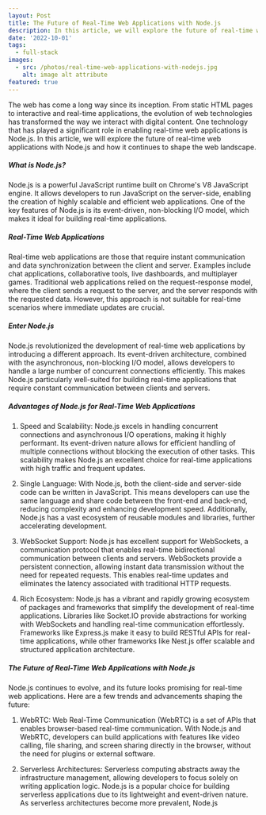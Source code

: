 ```yaml
---
layout: Post
title: The Future of Real-Time Web Applications with Node.js
description: In this article, we will explore the future of real-time web applications with Node.js and how it continues to shape the web landscape.
date: '2022-10-01'
tags:
  - full-stack
images:
  - src: /photos/real-time-web-applications-with-nodejs.jpg
    alt: image alt attribute
featured: true
---
```


The web has come a long way since its inception. From static HTML pages to interactive and real-time applications, the evolution of web technologies has transformed the way we interact with digital content. One technology that has played a significant role in enabling real-time web applications is Node.js. In this article, we will explore the future of real-time web applications with Node.js and how it continues to shape the web landscape.

##### What is Node.js?

Node.js is a powerful JavaScript runtime built on Chrome's V8 JavaScript engine. It allows developers to run JavaScript on the server-side, enabling the creation of highly scalable and efficient web applications. One of the key features of Node.js is its event-driven, non-blocking I/O model, which makes it ideal for building real-time applications.

##### Real-Time Web Applications

Real-time web applications are those that require instant communication and data synchronization between the client and server. Examples include chat applications, collaborative tools, live dashboards, and multiplayer games. Traditional web applications relied on the request-response model, where the client sends a request to the server, and the server responds with the requested data. However, this approach is not suitable for real-time scenarios where immediate updates are crucial.

##### Enter Node.js

Node.js revolutionized the development of real-time web applications by introducing a different approach. Its event-driven architecture, combined with the asynchronous, non-blocking I/O model, allows developers to handle a large number of concurrent connections efficiently. This makes Node.js particularly well-suited for building real-time applications that require constant communication between clients and servers.

##### Advantages of Node.js for Real-Time Web Applications

1. Speed and Scalability: Node.js excels in handling concurrent connections and asynchronous I/O operations, making it highly performant. Its event-driven nature allows for efficient handling of multiple connections without blocking the execution of other tasks. This scalability makes Node.js an excellent choice for real-time applications with high traffic and frequent updates.

2. Single Language: With Node.js, both the client-side and server-side code can be written in JavaScript. This means developers can use the same language and share code between the front-end and back-end, reducing complexity and enhancing development speed. Additionally, Node.js has a vast ecosystem of reusable modules and libraries, further accelerating development.

3. WebSocket Support: Node.js has excellent support for WebSockets, a communication protocol that enables real-time bidirectional communication between clients and servers. WebSockets provide a persistent connection, allowing instant data transmission without the need for repeated requests. This enables real-time updates and eliminates the latency associated with traditional HTTP requests.

4. Rich Ecosystem: Node.js has a vibrant and rapidly growing ecosystem of packages and frameworks that simplify the development of real-time applications. Libraries like Socket.IO provide abstractions for working with WebSockets and handling real-time communication effortlessly. Frameworks like Express.js make it easy to build RESTful APIs for real-time applications, while other frameworks like Nest.js offer scalable and structured application architecture.

##### The Future of Real-Time Web Applications with Node.js  

Node.js continues to evolve, and its future looks promising for real-time web applications. Here are a few trends and advancements shaping the future:

1. WebRTC: Web Real-Time Communication (WebRTC) is a set of APIs that enables browser-based real-time communication. With Node.js and WebRTC, developers can build applications with features like video calling, file sharing, and screen sharing directly in the browser, without the need for plugins or external software.

2. Serverless Architectures: Serverless computing abstracts away the infrastructure management, allowing developers to focus solely on writing application logic. Node.js is a popular choice for building serverless applications due to its lightweight and event-driven nature. As serverless architectures become more prevalent, Node.js